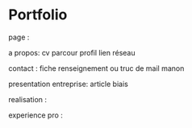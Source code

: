 # Portfolio

page : 

a propos:
    cv
    parcour
    profil
    lien réseau

contact :
    fiche renseignement ou truc de mail manon

presentation entreprise:
    article biais

realisation :

experience pro :

